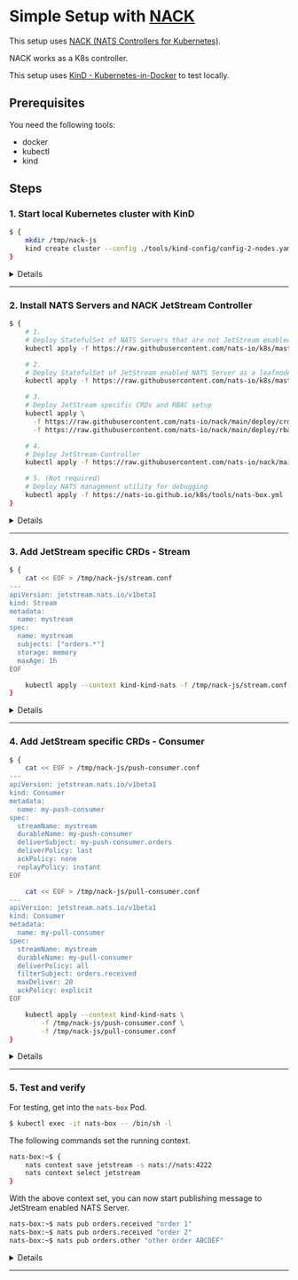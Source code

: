 # Simple Setup with [NACK](https://github.com/nats-io/nack)

This setup uses [NACK (NATS Controllers for Kubernetes)](https://github.com/nats-io/nack).

NACK works as a K8s controller.

This setup uses [KinD - Kubernetes-in-Docker](https://kind.sigs.k8s.io/) to test locally.

## Prerequisites

You need the following tools:

- docker
- kubectl
- kind

## Steps

### 1. Start local Kubernetes cluster with KinD

```bash
$ {
    mkdir /tmp/nack-js
    kind create cluster --config ./tools/kind-config/config-2-nodes.yaml --name kind-nats
}
```

<details>
<summary>Details</summary>

You can skip this step if you are using existing Kubernetes cluster. This step is only to demonstrate how to get started with absolutely no cluster runnig right now.

Also, while at this step, this creates a temporary directory to store K8s definition files which we will be creating later on.

</details>

---

### 2. Install NATS Servers and NACK JetStream Controller

```bash
$ {
    # 1.
    # Deploy StatefulSet of NATS Servers that are not JetStream enabled
    kubectl apply -f https://raw.githubusercontent.com/nats-io/k8s/master/nats-server/simple-nats.yml

    # 2.
    # Deploy StatefulSet of JetStream enabled NATS Server as a leafnode connection
    kubectl apply -f https://raw.githubusercontent.com/nats-io/k8s/master/nats-server/nats-js-leaf.yml

    # 3.
    # Deploy JetStream specific CRDs and RBAC setup
    kubectl apply \
      -f https://raw.githubusercontent.com/nats-io/nack/main/deploy/crds.yml \
      -f https://raw.githubusercontent.com/nats-io/nack/main/deploy/rbac.yml

    # 4.
    # Deploy JetStream-Controller
    kubectl apply -f https://raw.githubusercontent.com/nats-io/nack/main/deploy/deployment.yml

    # 5. (Not required)
    # Deploy NATS management utility for debugging
    kubectl apply -f https://nats-io.github.io/k8s/tools/nats-box.yml
}
```

<details>
<summary>Details</summary>

1. NATS Server StatefulSet:  
   `curl -sL https://raw.githubusercontent.com/nats-io/k8s/master/nats-server/simple-nats.yml | less`  
   This creates a cluster of NATS Servers, which are not JetStream enabled. _TODO: Check why this is needed._
1. JetStream enabled NATS Server:  
   `curl -sL https://raw.githubusercontent.com/nats-io/k8s/master/nats-server/nats-js-leaf.yml | less`  
   This creates a StatefulSet with 1 replica of JetStream enabled NATS Server. As of writing (Oct 2020), the JetStream clustering is not supported, and thus the replica count is set to 1.
1. JetStream Controller:  
   `curl -sL https://raw.githubusercontent.com/nats-io/nack/main/deploy/crds.yml | less`  
   `curl -sL https://raw.githubusercontent.com/nats-io/nack/main/deploy/rbac.yml | less`  
   `curl -sL https://raw.githubusercontent.com/nats-io/nack/main/deploy/deployment.yml | less`
   CRD (Custom Resource Definition) and RBAC (Role Based Access Control) are the definitions users will be interacting with.

_TODO: More explanations to be added_

</details>

---

### 3. Add JetStream specific CRDs - Stream

```bash
$ {
    cat << EOF > /tmp/nack-js/stream.conf
---
apiVersion: jetstream.nats.io/v1beta1
kind: Stream
metadata:
  name: mystream
spec:
  name: mystream
  subjects: ["orders.*"]
  storage: memory
  maxAge: 1h
EOF

    kubectl apply --context kind-kind-nats -f /tmp/nack-js/stream.conf
}
```

<details>
<summary>Details</summary>

To be updated

</details>

---

### 4. Add JetStream specific CRDs - Consumer

```bash
$ {
    cat << EOF > /tmp/nack-js/push-consumer.conf
---
apiVersion: jetstream.nats.io/v1beta1
kind: Consumer
metadata:
  name: my-push-consumer
spec:
  streamName: mystream
  durableName: my-push-consumer
  deliverSubject: my-push-consumer.orders
  deliverPolicy: last
  ackPolicy: none
  replayPolicy: instant
EOF

    cat << EOF > /tmp/nack-js/pull-consumer.conf
---
apiVersion: jetstream.nats.io/v1beta1
kind: Consumer
metadata:
  name: my-pull-consumer
spec:
  streamName: mystream
  durableName: my-pull-consumer
  deliverPolicy: all
  filterSubject: orders.received
  maxDeliver: 20
  ackPolicy: explicit
EOF

    kubectl apply --context kind-kind-nats \
        -f /tmp/nack-js/push-consumer.conf \
        -f /tmp/nack-js/pull-consumer.conf
}
```

<details>
<summary>Details</summary>

To be updated

</details>

---

### 5. Test and verify

For testing, get into the `nats-box` Pod.

```bash
$ kubectl exec -it nats-box -- /bin/sh -l
```

The following commands set the running context.

```bash
nats-box:~$ {
    nats context save jetstream -s nats://nats:4222
    nats context select jetstream
}
```

With the above context set, you can now start publishing message to JetStream enabled NATS Server.

```bash
nats-box:~$ nats pub orders.received "order 1"
nats-box:~$ nats pub orders.received "order 2"
nats-box:~$ nats pub orders.other "other order ABCDEF"
```

<details>
<summary>Details</summary>

To be updated

</details>

---
